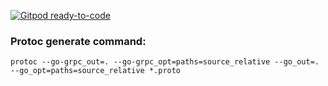 [![Gitpod ready-to-code](https://img.shields.io/badge/Gitpod-ready--to--code-blue?logo=gitpod)](https://gitpod.io/#https://github.com/petersantoso94/golang-microservices)

### Protoc generate command:
```
protoc --go-grpc_out=. --go-grpc_opt=paths=source_relative --go_out=. --go_opt=paths=source_relative *.proto
```
